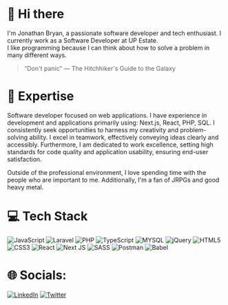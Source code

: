 # 👋 Hi there

I'm Jonathan Bryan, a passionate software developer and tech enthusiast. I currently work as a Software Developer at UP Estate. </br>
I like programming because I can think about how to solve a problem in many different ways. </br>

> “Don't panic” — The Hitchhiker's Guide to the Galaxy

# 🚀 Expertise

Software developer focused on web applications. I have experience in development and applications primarily using: Next.js, React, PHP, SQL. I consistently seek opportunities to harness my creativity and problem-solving ability. I excel in teamwork, effectively conveying ideas clearly and accessibly. Furthermore, I am dedicated to work excellence, setting high standards for code quality and application usability, ensuring end-user satisfaction.

Outside of the professional environment, I love spending time with the people who are important to me. Additionally, I'm a fan of JRPGs and good heavy metal.

# 💻 Tech Stack

![JavaScript](https://img.shields.io/badge/javascript-%23323330.svg?style=for-the-badge&logo=javascript&logoColor=%23F7DF1E) ![Laravel](https://img.shields.io/badge/laravel-%23FF2D20.svg?style=for-the-badge&logo=laravel&logoColor=white) ![PHP](https://img.shields.io/badge/php-%23777BB4.svg?style=for-the-badge&logo=php&logoColor=white) ![TypeScript](https://img.shields.io/badge/typescript-%23007ACC.svg?style=for-the-badge&logo=typescript&logoColor=white) ![MYSQL](https://img.shields.io/badge/mysql-4479A1.svg?style=for-the-badge&logo=mysql&logoColor=white) ![jQuery](https://img.shields.io/badge/jquery-%230769AD.svg?style=for-the-badge&logo=jquery&logoColor=white) ![HTML5](https://img.shields.io/badge/html5-%23E34F26.svg?style=for-the-badge&logo=html5&logoColor=white) ![CSS3](https://img.shields.io/badge/css3-%231572B6.svg?style=for-the-badge&logo=css3&logoColor=white) ![React](https://img.shields.io/badge/react-%2320232a.svg?style=for-the-badge&logo=react&logoColor=%2361DAFB) ![Next JS](https://img.shields.io/badge/Next-black?style=for-the-badge&logo=next.js&logoColor=white) ![SASS](https://img.shields.io/badge/SASS-hotpink.svg?style=for-the-badge&logo=SASS&logoColor=white) ![Postman](https://img.shields.io/badge/Postman-FF6C37?style=for-the-badge&logo=postman&logoColor=white) ![Babel](https://img.shields.io/badge/Babel-F9DC3e?style=for-the-badge&logo=babel&logoColor=black)

# 🌐 Socials:

[![LinkedIn](https://img.shields.io/badge/LinkedIn-%230077B5.svg?logo=linkedin&logoColor=white)](https://www.linkedin.com/in/jonathan-bryan-ca/) [![Twitter](https://img.shields.io/badge/Twitter-%231DA1F2.svg?logo=Twitter&logoColor=white)](https://twitter.com/companheirojona)

